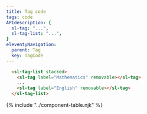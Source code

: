 ```yaml
---
title: Tag code
tags: code
APIdescription: {
  sl-tag: "...",
  sl-tag-list: "...",
}
eleventyNavigation:
  parent: Tag
  key: TagCode
---
```

<style>
.ds-example__tag-list {
  inline-size: 400px;
}
</style>
<section>

<div class="ds-example">
  <div class="ds-example__tag-list">
  <sl-tag-list stacked>
    <sl-tag label="Mathematics" removable></sl-tag>
    <sl-tag label="Geography" removable></sl-tag>
    <sl-tag label="Physics" removable></sl-tag>
    <sl-tag label="Biology" removable></sl-tag>
    <sl-tag label="Chemistry" removable></sl-tag>
    <sl-tag label="Computer Science" removable></sl-tag>
    <sl-tag label="English" removable></sl-tag>
  </sl-tag-list>
  </div>
</div>

<div class="ds-code">

  ```html
    <sl-tag-list stacked>
      <sl-tag label="Mathematics" removable></sl-tag>
      ...
      <sl-tag label="English" removable></sl-tag>
    </sl-tag-list>
  ```

</div>

</section>
<ds-install-info link-in-navigation package="tag"></ds-install-info>
{% include "../component-table.njk" %}

